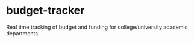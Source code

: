 # budget-tracker
Real time tracking of budget and funding for college/university academic departments.
